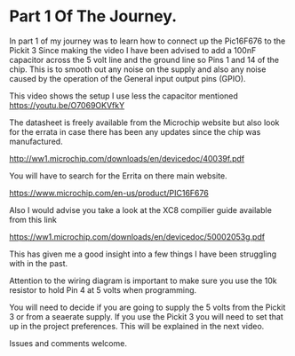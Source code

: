 # Part 1 Of The Journey.

In part 1 of my journey was to learn how to connect up the Pic16F676 to the Pickit 3 Since making the video I have been advised to add a 100nF capacitor across the 5 volt line and the ground line so Pins 1 and 14 of the chip. This is to smooth out any noise on the supply and also any noise caused by the operation of the General input output pins (GPIO).

This video shows the setup I use less the capacitor mentioned
https://youtu.be/O7069OKVfkY

The datasheet is freely available from the Microchip website but also look for the errata in case there has been any updates since the chip was manufactured.

http://ww1.microchip.com/downloads/en/devicedoc/40039f.pdf

You will have to search for the Errita on there main website.

https://www.microchip.com/en-us/product/PIC16F676

Also I would advise you take a look at the XC8 compilier guide available from this link

https://ww1.microchip.com/downloads/en/devicedoc/50002053g.pdf

This has given me a good insight into a few things I have been struggling with in the past.

Attention to the wiring diagram is important to make sure you use the 10k resistor to hold Pin 4 at 5 volts when programming.

You will need to decide if you are going to supply the 5 volts from the Pickit 3 or from a seaerate supply. If you use the Pickit 3 you will need to set that up in the project preferences. This will be explained in the next video.

Issues and comments welcome.
